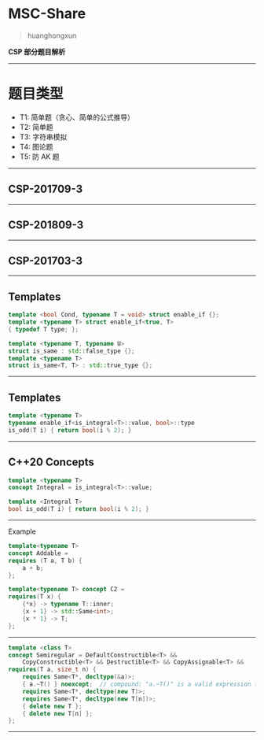 # MSC-Share

> huanghongxun

**CSP 部分题目解析**

---

# 题目类型

* T1: 简单题（贪心、简单的公式推导）
* T2: 简单题
* T3: 字符串模拟
* T4: 图论题
* T5: 防 AK 题

---

## CSP-201709-3

---

## CSP-201809-3

---

## CSP-201703-3

---

## Templates

```cpp
template <bool Cond, typename T = void> struct enable_if {};
template <typename T> struct enable_if<true, T>
{ typedef T type; }; 

template <typename T, typename U>
struct is_same : std::false_type {};
template <typename T>
struct is_same<T, T> : std::true_type {};
```

---

## Templates

```cpp
template <typename T>
typename enable_if<is_integral<T>::value, bool>::type
is_odd(T i) { return bool(i % 2); }
```

---

## C++20 Concepts

```cpp
template <typename T>
concept Integral = is_integral<T>::value;

template <Integral T>
bool is_odd(T i) { return bool(i % 2); }
```

---

Example
```cpp
template<typename T>
concept Addable =
requires (T a, T b) {
    a + b;
};

template<typename T> concept C2 =
requires(T x) {
    {*x} -> typename T::inner;
    {x + 1} -> std::Same<int>;
    {x * 1} -> T;
};
```

---
```cpp
template <class T>
concept Semiregular = DefaultConstructible<T> &&
    CopyConstructible<T> && Destructible<T> && CopyAssignable<T> &&
requires(T a, size_t n) {  
    requires Same<T*, decltype(&a)>; 
    { a.~T() } noexcept;  // compound: "a.~T()" is a valid expression that doesn't throw
    requires Same<T*, decltype(new T)>;
    requires Same<T*, decltype(new T[n])>;
    { delete new T };
    { delete new T[n] };
};
```
---